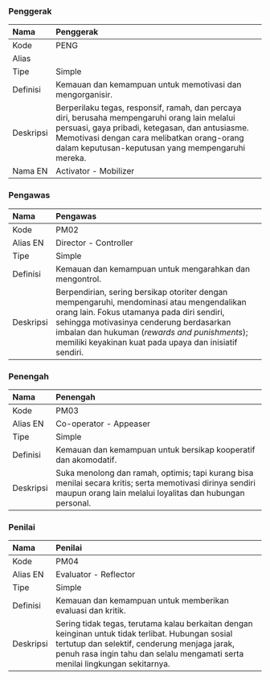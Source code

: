 ### Penggerak

Nama | Penggerak
:----|:----
Kode | PENG
Alias | 
Tipe | Simple
Definisi | Kemauan dan kemampuan untuk memotivasi dan mengorganisir.
Deskripsi | Berperilaku tegas, responsif, ramah, dan percaya diri, berusaha mempengaruhi orang lain melalui persuasi, gaya pribadi, ketegasan, dan antusiasme. Memotivasi dengan cara melibatkan orang-orang dalam keputusan-keputusan yang mempengaruhi mereka.
Nama EN | Activator - Mobilizer

### Pengawas

Nama | Pengawas
:----|:----
Kode | PM02
Alias EN | Director - Controller
Tipe | Simple
Definisi | Kemauan dan kemampuan untuk mengarahkan dan mengontrol.
Deskripsi | Berpendirian, sering bersikap otoriter dengan mempengaruhi, mendominasi atau mengendalikan orang lain. Fokus utamanya pada diri sendiri, sehingga motivasinya cenderung berdasarkan imbalan dan hukuman (_rewards and punishments_); memiliki keyakinan kuat pada upaya dan inisiatif sendiri.

### Penengah

Nama | Penengah
:----|:----
Kode | PM03
Alias EN | Co-operator - Appeaser
Tipe | Simple
Definisi | Kemauan dan kemampuan untuk bersikap kooperatif dan akomodatif.
Deskripsi | Suka menolong dan ramah, optimis; tapi kurang bisa menilai secara kritis; serta memotivasi dirinya sendiri maupun orang lain melalui loyalitas dan hubungan personal.

### Penilai

Nama | Penilai
:----|:----
Kode | PM04
Alias EN | Evaluator - Reflector
Tipe | Simple
Definisi | Kemauan dan kemampuan untuk memberikan evaluasi dan kritik.
Deskripsi | Sering tidak tegas, terutama kalau berkaitan dengan keinginan untuk tidak terlibat. Hubungan sosial tertutup dan selektif, cenderung menjaga jarak, penuh rasa ingin tahu dan selalu mengamati serta menilai lingkungan sekitarnya.

